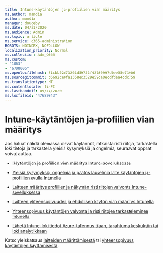 ```yaml
---
title: Intune-käytäntöjen ja-profiilien vian määritys
ms.author: mandia
author: mandia
manager: dougeby
ms.date: 04/21/2020
ms.audience: Admin
ms.topic: article
ms.service: o365-administration
ROBOTS: NOINDEX, NOFOLLOW
localization_priority: Normal
ms.collection: Adm_O365
ms.custom:
- "1063"
- "6700005"
ms.openlocfilehash: 71cbb52d73261d59732f42789997d0ee55e71906
ms.sourcegitcommit: c6692ce0fa1358ec3529e59ca0ecdfdea4cdc759
ms.translationtype: MT
ms.contentlocale: fi-FI
ms.lasthandoff: 09/14/2020
ms.locfileid: "47689843"
---
```

# <a name="troubleshooting-intune-policy-and-profiles"></a>Intune-käytäntöjen ja-profiilien vian määritys

Jos haluat nähdä olemassa olevat käytännöt, ratkaista risti riitoja, tarkastella loki tietoja ja tarkastella yleisiä kysymyksiä ja ongelmia, seuraavat oppaat voivat auttaa.

- [Käytäntöjen ja profiilien vian määritys Intune-sovelluksessa](https://docs.microsoft.com/mem/intune/configuration/troubleshoot-policies-in-microsoft-intune)

- [Yleisiä kysymyksiä, ongelmia ja päätös lauselmia laite käytäntöjen ja-profiilien avulla Intunella](https://docs.microsoft.com/intune/device-profile-troubleshoot)

- [Laitteen määritys profiilien ja näkymän risti riitojen valvonta Intune-sovelluksessa](https://docs.microsoft.com/intune/device-profile-monitor)

- [Laitteen yhteensopivuuden ja ehdollisen käytön vian määritys Intunella](https://docs.microsoft.com/intune/troubleshoot-conditional-access)

- [Yhteensopivuus käytäntöjen valvonta ja risti riitojen tarkasteleminen Intunella](https://docs.microsoft.com/intune/compliance-policy-monitor)

- [Lähetä Intune-loki tiedot Azure-tallennus tilaan, tapahtuma keskuksiin tai loki analytiikkaan](https://docs.microsoft.com/intune/review-logs-using-azure-monitor)

Katso yleiskatsaus [laitteiden määrittämisestä](https://docs.microsoft.com/intune/device-profiles) tai [yhteensopivuus käytäntöjen käyttämisestä](https://docs.microsoft.com/intune/device-compliance-get-started).